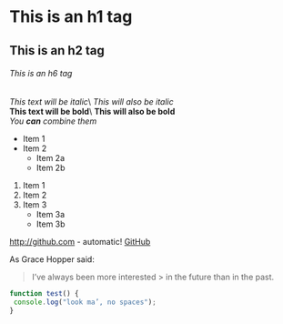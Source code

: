 # This is an h1 tag
## This is an h2 tag 
  ###### This is an h6 tag

*This text will be italic*\ 
_This will also be italic_\
**This text will be bold**\ 
__This will also be bold__\
*You **can** combine them*

* Item 1
* Item 2
  * Item 2a 
  * Item 2b

1. Item 1 
2. Item 2 
3. Item 3
      * Item 3a 
      * Item 3b


http://github.com - automatic! [GitHub](http://github.com)

As Grace Hopper said:
> I’ve always been more interested > in the future than in the past.
> 

```javascript
function test() {
 console.log("look ma’, no spaces");
}
```
